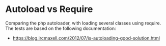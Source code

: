 # Autoload vs Require

Comparing the php autoloader, with loading several classes using require. The tests are based on the following documentation:

- https://blog.ircmaxell.com/2012/07/is-autoloading-good-solution.html

